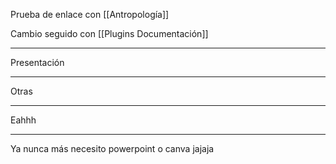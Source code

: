 
Prueba de enlace con [[Antropología]]

Cambio seguido con [[Plugins Documentación]]


---
Presentación

---
Otras 

---
Eahhh

---
 Ya nunca más necesito powerpoint o canva jajaja


    



